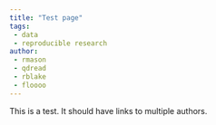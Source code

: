 ```yaml
---
title: "Test page"
tags:
 - data
 - reproducible research
author:
 - rmason
 - qdread
 - rblake
 - floooo
---
```


This is a test. It should have links to multiple authors.
